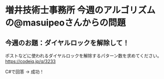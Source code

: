 # 増井技術士事務所   今週のアルゴリズムの@masuipeoさんからの問題

## 今週のお題：ダイヤルロックを解除して！
ポストなどに使われるダイヤルロックを解除するパターン数を求めてください。  
https://codeiq.jp/q/3233

C#で回答 → 成功！
